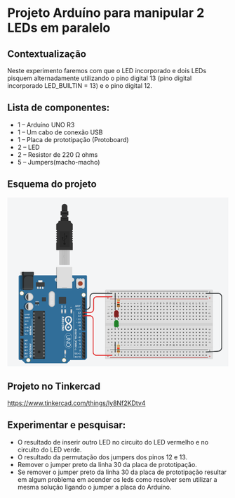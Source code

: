 # Projeto Arduíno para manipular 2 LEDs em paralelo

## Contextualização

Neste experimento faremos  com que o LED incorporado e dois LEDs pisquem alternadamente utilizando o pino digital 13 (pino digital incorporado LED_BUILTIN = 13) e o pino digital 12.

## Lista de componentes:

- 1 – Arduíno UNO R3
- 1 – Um cabo de conexão USB
- 1 – Placa de prototipação (Protoboard)
- 2 – LED
- 2 – Resistor de 220 Ω ohms
- 5 – Jumpers(macho-macho)

## Esquema do projeto

![Esquema do projeto](Arduino_manipulando_dois_LEDs_em_paralelo.png)

## Projeto no Tinkercad

https://www.tinkercad.com/things/ly8Nf2KDtv4

## Experimentar e pesquisar:

- O resultado de inserir outro LED no circuito do LED vermelho e no circuito do LED verde.
- O resultado da permutação dos jumpers dos pinos 12 e 13.
- Remover o jumper preto da linha 30 da placa de prototipação.
- Se remover o jumper preto da linha 30 da placa de prototipação resultar em algum problema em acender os leds como resolver sem utilizar a mesma solução ligando o jumper a placa do Arduíno.
